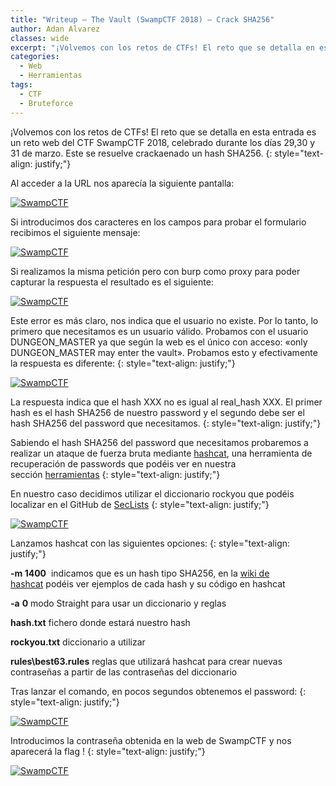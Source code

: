 ```yaml
---
title: "Writeup – The Vault (SwampCTF 2018) – Crack SHA256"
author: Adan Alvarez
classes: wide
excerpt: "¡Volvemos con los retos de CTFs! El reto que se detalla en esta entrada es un reto web del CTF SwampCTF 2018, celebrado durante los días 29,30 y 31 de marzo. Este se resuelve crackaenado un hash SHA256."
categories:
  - Web
  - Herramientas
tags:
  - CTF
  - Bruteforce
---
```

¡Volvemos con los retos de CTFs! El reto que se detalla en esta entrada es un reto web del CTF SwampCTF 2018, celebrado durante los días 29,30 y 31 de marzo. Este se resuelve crackaenado un hash SHA256.
{: style="text-align: justify;"}

Al acceder a la URL nos aparecía la siguiente pantalla:

[![SwampCTF ](https://donttouchmynet.github.io/assets/images/old/web-300x242.png "SwampCTF ")](https://donttouchmynet.github.io/assets/images/old/web.png)

Si introducimos dos caracteres en los campos para probar el formulario recibimos el siguiente mensaje:

[![SwampCTF ](https://donttouchmynet.github.io/assets/images/old/invalid-300x85.png "SwampCTF ")](https://donttouchmynet.github.io/assets/images/old/invalid.png)

Si realizamos la misma petición pero con burp como proxy para poder capturar la respuesta el resultado es el siguiente:

[![SwampCTF ](https://donttouchmynet.github.io/assets/images/old/erroruser-300x132.png "SwampCTF ")](https://donttouchmynet.github.io/assets/images/old/erroruser.png)

Este error es más claro, nos indica que el usuario no existe. Por lo tanto, lo primero que necesitamos es un usuario válido. Probamos con el usuario DUNGEON_MASTER ya que según la web es el único con acceso: «only DUNGEON_MASTER may enter the vault». Probamos esto y efectivamente la respuesta es diferente:
{: style="text-align: justify;"}

[![SwampCTF ](https://donttouchmynet.github.io/assets/images/old/hashsha256web-300x131.png "SwampCTF ")](https://donttouchmynet.github.io/assets/images/old/hashsha256web.png)

La respuesta indica que el hash XXX no es igual al real_hash XXX. El primer hash es el hash SHA256 de nuestro password y el segundo debe ser el hash SHA256 del password que necesitamos.
{: style="text-align: justify;"}

Sabiendo el hash SHA256 del password que necesitamos probaremos a realizar un ataque de fuerza bruta mediante [hashcat](https://hashcat.net/hashcat/), una herramienta de recuperación de passwords que podéis ver en nuestra sección [herramientas](https://donttouchmynet.github.io/categories/#herramientas/)
{: style="text-align: justify;"}

En nuestro caso decidimos utilizar el diccionario rockyou que podéis localizar en el GitHub de [SecLists](https://github.com/danielmiessler/SecLists)
{: style="text-align: justify;"}

[![SwampCTF ](https://donttouchmynet.github.io/assets/images/old/hashcat-300x11.png "SwampCTF ")](https://donttouchmynet.github.io/assets/images/old/hashcat.png)

Lanzamos hashcat con las siguientes opciones:
{: style="text-align: justify;"}

**-m 1400**  indicamos que es un hash tipo SHA256, en la [wiki de hashcat](https://hashcat.net/wiki/doku.php?id=example_hashes) podéis ver ejemplos de cada hash y su código en hashcat

**-a** **0** modo Straight para usar un diccionario y reglas

**hash.txt** fichero donde estará nuestro hash

**rockyou.txt** diccionario a utilizar

**rules\best63.rules** reglas que utilizará hashcat para crear nuevas contraseñas a partir de las contraseñas del diccionario

Tras lanzar el comando, en pocos segundos obtenemos el password:
{: style="text-align: justify;"}

[![SwampCTF ](https://donttouchmynet.github.io/assets/images/old/hash-300x18.png "SwampCTF ")](https://donttouchmynet.github.io/assets/images/old/hash.png)

Introducimos la contraseña obtenida en la web de SwampCTF y nos aparecerá la flag !
{: style="text-align: justify;"}

[![SwampCTF ](https://donttouchmynet.github.io/assets/images/old/fflag-300x87.png "SwampCTF ")](https://donttouchmynet.github.io/assets/images/old/fflag.png)